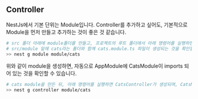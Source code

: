 ## Controller

NestJs에서 기본 단위는 Module입니다. Controller를 추가하고 싶어도, 기본적으로 Module을 먼저 만들고 추가하는 것이 좋은 것 같습니다.

```bash
# src 폴더 아래에 module폴더를 만들고, 프로젝트의 루트 폴더에서 아래 명령어를 실행하면,
# src/module 밑에 cats라는 폴더와 함께 cats.module.ts 파일이 생성되는 것을 확인할 수 있습니다.
>> nest g module module/cats
```
위와 같이 module을 생성하면, 자동으로 AppModule에 CatsModule이 imports 되어 있는 것을 확인할 수 있습니다.

```bash
# cats module을 만든 뒤, 아래 명령어를 실행하면 CatsController가 생성되며, CatsModule의 controller로 자동으로 등록됩니다.
>> nest g controller module/cats
```
